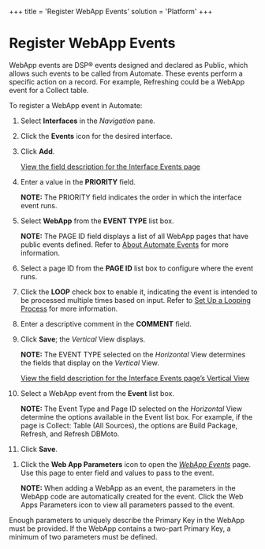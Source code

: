 +++
title = 'Register WebApp Events'
solution = 'Platform'
+++

# Register WebApp Events

WebApp events are DSP® events designed and declared as Public, which
allows such events to be called from Automate. These events perform a
specific action on a record. For example, Refreshing could be a WebApp
event for a Collect table.

To register a WebApp event in Automate:

1.  Select **Interfaces** in the *Navigation* pane.

2.  Click the **Events** icon for the desired interface.

3.  Click **Add**.
    
    [View the field description for the Interface Events
    page](../Page_Desc/Interface_Events)

4.  Enter a value in the **PRIORITY** field.
    
    **NOTE:** The PRIORITY field indicates the order in which the
    interface event runs.

5.  Select **WebApp** from the **EVENT TYPE** list box.
    
    **NOTE:** The PAGE ID field displays a list of all WebApp pages that
    have public events defined. Refer to [About Automate
    Events](About_Automate_Events) for more information.

6.  Select a page ID from the **PAGE ID** list box to configure where
    the event runs.

7.  Click the **LOOP** check box to enable it, indicating the event is
    intended to be processed multiple times based on input. Refer to
    [Set Up a Looping Process](Set_up_a_Looping_Process) for more
    information.

8.  Enter a descriptive comment in the **COMMENT** field.

9.  Click **Save**; the *Vertical* View displays.
    
    **NOTE:** The EVENT TYPE selected on the *Horizontal* View
    determines the fields that display on the *Vertical* View.
    
    [View the field description for the Interface Events page’s Vertical
    View](../Page_Desc/Interface_Events#InterfaceEventsV)

10. Select a WebApp event from the **Event** list box.
    
    **NOTE:** The Event Type and Page ID selected on the *Horizontal*
    View determine the options available in the Event list box. For
    example, if the page is Collect: Table (All Sources), the options
    are Build Package, Refresh, and Refresh DBMoto.

11. Click **Save**.

<!-- end list -->

1.  Click the **Web App Parameters** icon to open the *[WebApp
    Events](../Page_Desc/WebApp_Event)* page. Use this page to enter
    field and values to pass to the event.
    
    **NOTE:** When adding a WebApp as an event, the parameters in the
    WebApp code are automatically created for the event. Click the Web
    Apps Parameters icon to view all parameters passed to the event. 

Enough parameters to uniquely describe the Primary Key in the WebApp
must be provided. If the WebApp contains a two-part Primary Key, a
minimum of two parameters must be defined.
